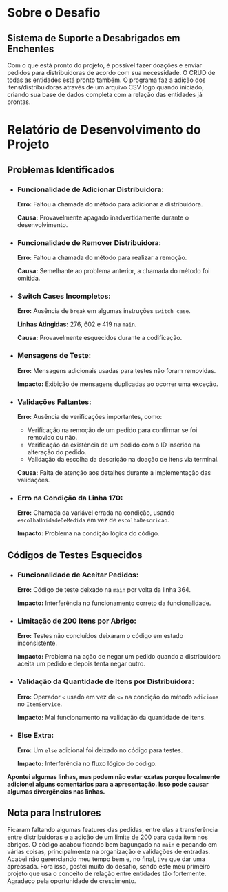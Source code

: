 <h1>Sobre o Desafio</h1>

<h2>Sistema de Suporte a Desabrigados em Enchentes</h2>

<p>Com o que está pronto do projeto, é possível fazer doações e enviar pedidos para distribuidoras de acordo com sua necessidade. O CRUD de todas as entidades está pronto também. O programa faz a adição dos itens/distribuidoras através de um arquivo CSV logo quando iniciado, criando sua base de dados completa com a relação das entidades já prontas.</p>

<h1>Relatório de Desenvolvimento do Projeto</h1>

<h2>Problemas Identificados</h2>
<ul>
    <li>
        <h3>Funcionalidade de Adicionar Distribuidora:</h3>
        <p><strong>Erro:</strong> Faltou a chamada do método para adicionar a distribuidora.</p>
        <p><strong>Causa:</strong> Provavelmente apagado inadvertidamente durante o desenvolvimento.</p>
    </li>
    <li>
        <h3>Funcionalidade de Remover Distribuidora:</h3>
        <p><strong>Erro:</strong> Faltou a chamada do método para realizar a remoção.</p>
        <p><strong>Causa:</strong> Semelhante ao problema anterior, a chamada do método foi omitida.</p>
    </li>
    <li>
        <h3>Switch Cases Incompletos:</h3>
        <p><strong>Erro:</strong> Ausência de <code>break</code> em algumas instruções <code>switch case</code>.</p>
        <p><strong>Linhas Atingidas:</strong> 276, 602 e 419 na <code>main</code>.</p>
        <p><strong>Causa:</strong> Provavelmente esquecidos durante a codificação.</p>
    </li>
    <li>
        <h3>Mensagens de Teste:</h3>
        <p><strong>Erro:</strong> Mensagens adicionais usadas para testes não foram removidas.</p>
        <p><strong>Impacto:</strong> Exibição de mensagens duplicadas ao ocorrer uma exceção.</p>
    </li>
    <li>
        <h3>Validações Faltantes:</h3>
        <p><strong>Erro:</strong> Ausência de verificações importantes, como:</p>
        <ul>
            <li>Verificação na remoção de um pedido para confirmar se foi removido ou não.</li>
            <li>Verificação da existência de um pedido com o ID inserido na alteração do pedido.</li>
            <li>Validação da escolha da descrição na doação de itens via terminal.</li>
        </ul>
        <p><strong>Causa:</strong> Falta de atenção aos detalhes durante a implementação das validações.</p>
    </li>
    <li>
        <h3>Erro na Condição da Linha 170:</h3>
        <p><strong>Erro:</strong> Chamada da variável errada na condição, usando <code>escolhaUnidadeDeMedida</code> em vez de <code>escolhaDescricao</code>.</p>
        <p><strong>Impacto:</strong> Problema na condição lógica do código.</p>
    </li>
</ul>

<h2>Códigos de Testes Esquecidos</h2>
<ul>
    <li>
        <h3>Funcionalidade de Aceitar Pedidos:</h3>
        <p><strong>Erro:</strong> Código de teste deixado na <code>main</code> por volta da linha 364.</p>
        <p><strong>Impacto:</strong> Interferência no funcionamento correto da funcionalidade.</p>
    </li>
    <li>
        <h3>Limitação de 200 Itens por Abrigo:</h3>
        <p><strong>Erro:</strong> Testes não concluídos deixaram o código em estado inconsistente.</p>
        <p><strong>Impacto:</strong> Problema na ação de negar um pedido quando a distribuidora aceita um pedido e depois tenta negar outro.</p>
    </li>
    <li>
        <h3>Validação da Quantidade de Itens por Distribuidora:</h3>
        <p><strong>Erro:</strong> Operador <code>&lt;</code> usado em vez de <code>&lt;=</code> na condição do método <code>adiciona</code> no <code>ItemService</code>.</p>
        <p><strong>Impacto:</strong> Mal funcionamento na validação da quantidade de itens.</p>
    </li>
    <li>
        <h3>Else Extra:</h3>
        <p><strong>Erro:</strong> Um <code>else</code> adicional foi deixado no código para testes.</p>
        <p><strong>Impacto:</strong> Interferência no fluxo lógico do código.</p>
    </li>
</ul>

<p><strong>Apontei algumas linhas, mas podem não estar exatas porque localmente adicionei alguns comentários para a apresentação. Isso pode causar algumas divergências nas linhas.</strong></p>

<h2>Nota para Instrutores</h2>
<p>Ficaram faltando algumas features das pedidas, entre elas a transferência entre distribuidoras e a adição de um limite de 200 para cada item nos abrigos. O código acabou ficando bem bagunçado na <code>main</code> e pecando em várias coisas, principalmente na organização e validações de entradas. Acabei não gerenciando meu tempo bem e, no final, tive que dar uma apressada. Fora isso, gostei muito do desafio, sendo este meu primeiro projeto que usa o conceito de relação entre entidades tão fortemente. Agradeço pela oportunidade de crescimento.</p>
